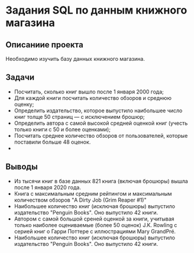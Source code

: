 # Задания SQL по данным книжного магазина
## Описаниие проекта
Необходимо изучить базу данных книжного магазина.

## Задачи
* Посчитать, сколько книг вышло после 1 января 2000 года;
* Для каждой книги посчитать количество обзоров и среднюю оценку;
* Определить издательство, которое выпустило наибольшее число книг толще 50 страниц — с исключением брошюр;
* Определить автора с самой высокой средней оценкой книг (учесть только книги с 50 и более оценками);
* Посчитать среднее количество обзоров от пользователей, которые поставили больше 48 оценок.
* 
## Выводы
* Из тысячи книг в базе данных 821 книга (включая брошюры) вышла после 1 января 2020 года.
* Книга с максимальным средним рейтингом и максимальным количеством обзоров "A Dirty Job (Grim Reaper #1)"
* Наибольшее количество книг (исключая брошюры) выпустило издательство "Penguin Books". Оно выпустило 42 книги.
* Автором с самой большой среней оценкой за книги, учитывая только наиболее оцениваемые (более 50 оценок) J.K. Rowling с серией книг о Гарри Поттере с иллюстрациями Mary GrandPré.
* Наибольшее количество книг (исключая брошюры) выпустило издательство "Penguin Books". Оно выпустило 42 книги.
